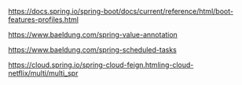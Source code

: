 https://docs.spring.io/spring-boot/docs/current/reference/html/boot-features-profiles.html

https://www.baeldung.com/spring-value-annotation

https://www.baeldung.com/spring-scheduled-tasks

https://cloud.spring.io/spring-cloud-feign.htmling-cloud-netflix/multi/multi_spr